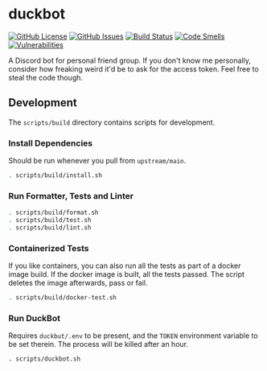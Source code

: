 # duckbot
[![GitHub License](https://img.shields.io/github/license/chippers255/duckbot)](https://github.com/Chippers255/duckbot/blob/main/LICENSE)
[![GitHub Issues](https://img.shields.io/github/issues/chippers255/duckbot)](https://github.com/Chippers255/duckbot/issues)
[![Build Status](https://img.shields.io/github/workflow/status/Chippers255/duckbot/DuckBot%20CI)](https://github.com/Chippers255/duckbot/actions/workflows/python-package.yml)
[![Code Smells](https://sonarcloud.io/api/project_badges/measure?project=Chippers255_duckbot&metric=code_smells)](https://sonarcloud.io/dashboard?id=Chippers255_duckbot)
[![Vulnerabilities](https://sonarcloud.io/api/project_badges/measure?project=Chippers255_duckbot&metric=vulnerabilities)](https://sonarcloud.io/dashboard?id=Chippers255_duckbot)

A Discord bot for personal friend group. If you don't know me personally, consider how freaking weird it'd be to ask for the access token. Feel free to steal the code though.

## Development
The `scripts/build` directory contains scripts for development.

### Install Dependencies
Should be run whenever you pull from `upstream/main`.
```sh
. scripts/build/install.sh
```

### Run Formatter, Tests and Linter
```sh
. scripts/build/format.sh
. scripts/build/test.sh
. scripts/build/lint.sh
```

### Containerized Tests
If you like containers, you can also run all the tests as part of a docker image build. If the docker image is built, all the tests passed. The script deletes the image afterwards, pass or fail.
```sh
. scripts/build/docker-test.sh
```

### Run DuckBot
Requires `duckbut/.env` to be present, and the `TOKEN` environment variable to be set therein. The process will be killed after an hour.
```
. scripts/duckbot.sh
```
